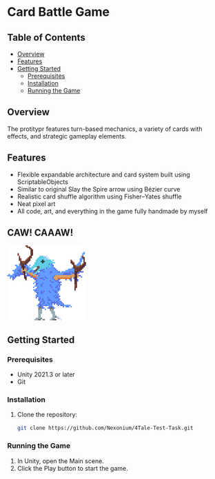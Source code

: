 # Card Battle Game


## Table of Contents
- [Overview](#overview)
- [Features](#features)
- [Getting Started](#getting-started)
  - [Prerequisites](#prerequisites)
  - [Installation](#installation)
  - [Running the Game](#running-the-game)

## Overview
The protitypr features turn-based mechanics, a variety of cards with effects, and strategic gameplay elements.

## Features
- Flexible expandable architecture and card system built using ScriptableObjects
- Similar to original Slay the Spire arrow using Bézier curve
- Realistic card shuffle algorithm using Fisher–Yates shuffle
- Neat pixel art
- All code, art, and everything in the game fully handmade by myself

## CAW! CAAAW!
![Screenshot 1](https://github.com/Nexonium/4Tale-Test-Task/blob/main/Assets/Sprites/Enemy_1.png)

## Getting Started

### Prerequisites
- Unity 2021.3 or later
- Git

### Installation
1. Clone the repository:
   ```sh
   git clone https://github.com/Nexonium/4Tale-Test-Task.git

### Running the Game
1. In Unity, open the Main scene.
2. Click the Play button to start the game.
